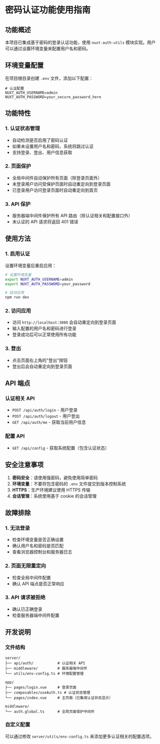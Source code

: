 # 密码认证功能使用指南

## 功能概述

本项目已集成基于密码的登录认证功能，使用 `nuxt-auth-utils` 模块实现。用户可以通过设置环境变量来配置用户名和密码。

## 环境变量配置

在项目根目录创建 `.env` 文件，添加以下配置：

```env
# 认证配置
NUXT_AUTH_USERNAME=admin
NUXT_AUTH_PASSWORD=your_secure_password_here
```

## 功能特性

### 1. 认证状态管理
- 自动检测是否启用了密码认证
- 如果未设置用户名和密码，系统将跳过认证
- 支持登录、登出、用户信息获取

### 2. 页面保护
- 全局中间件自动保护所有页面（除登录页面外）
- 未登录用户访问受保护页面时自动重定向到登录页面
- 已登录用户访问登录页面时自动重定向到首页

### 3. API 保护
- 服务器端中间件保护所有 API 路由（除认证相关和配置接口外）
- 未认证的 API 请求将返回 401 错误

## 使用方法

### 1. 启用认证
设置环境变量后重启应用：
```bash
# 设置环境变量
export NUXT_AUTH_USERNAME=admin
export NUXT_AUTH_PASSWORD=your_password

# 启动应用
npm run dev
```

### 2. 访问应用
- 访问 `http://localhost:3000` 会自动重定向到登录页面
- 输入配置的用户名和密码进行登录
- 登录成功后可以正常使用所有功能

### 3. 登出
- 点击页面右上角的"登出"按钮
- 登出后会自动重定向到登录页面

## API 端点

### 认证相关 API

- `POST /api/auth/login` - 用户登录
- `POST /api/auth/logout` - 用户登出  
- `GET /api/auth/me` - 获取当前用户信息

### 配置 API

- `GET /api/config` - 获取系统配置（包含认证状态）

## 安全注意事项

1. **密码安全**：请使用强密码，避免使用简单密码
2. **环境变量**：不要将包含密码的 `.env` 文件提交到版本控制系统
3. **HTTPS**：生产环境建议使用 HTTPS 传输
4. **会话管理**：系统使用基于 cookie 的会话管理

## 故障排除

### 1. 无法登录
- 检查环境变量是否正确设置
- 确认用户名和密码是否匹配
- 查看浏览器控制台和服务器日志

### 2. 页面无限重定向
- 检查全局中间件配置
- 确认 API 端点是否正常响应

### 3. API 请求被拒绝
- 确认已正确登录
- 检查服务器端中间件配置

## 开发说明

### 文件结构
```
server/
├── api/auth/           # 认证相关 API
├── middleware/         # 服务器端中间件
└── utils/env-config.ts # 环境配置管理

app/
├── pages/login.vue     # 登录页面
├── composables/useAuth.ts # 认证状态管理
└── pages/index.vue     # 主页面（已集成认证状态显示）

middleware/
└── auth.global.ts      # 全局页面保护中间件
```

### 自定义配置
可以通过修改 `server/utils/env-config.ts` 来添加更多认证相关的配置选项。
